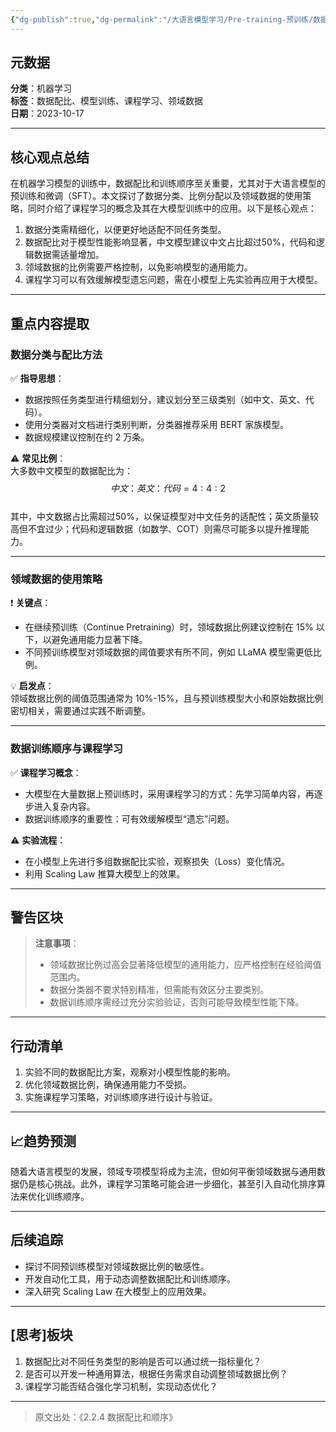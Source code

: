```yaml
---
{"dg-publish":true,"dg-permalink":"/大语言模型学习/Pre-training-预训练/数据配比与训练顺序优化指南","dg-home":false,"dg-description":"在此输入笔记的描述","dg-hide":false,"dg-hide-title":false,"dg-show-backlinks":true,"dg-show-local-graph":true,"dg-show-inline-title":true,"dg-pinned":false,"dg-passphrase":"在此输入访问密码","dg-enable-mathjax":false,"dg-enable-mermaid":false,"dg-enable-uml":false,"dg-note-icon":0,"dg-enable-dataview":false,"tags":["NLP"],"permalink":"/大语言模型学习/Pre-training-预训练/数据配比与训练顺序优化指南/","dgShowBacklinks":true,"dgShowLocalGraph":true,"dgShowInlineTitle":true,"dgPassFrontmatter":true,"noteIcon":0,"created":"2025-04-08T14:27:00.000+08:00","updated":"2025-04-13T13:06:02.500+08:00"}
---
```




## 元数据
**分类**：机器学习  
**标签**：数据配比、模型训练、课程学习、领域数据  
**日期**：2023-10-17  

---



## 核心观点总结
在机器学习模型的训练中，数据配比和训练顺序至关重要，尤其对于大语言模型的预训练和微调（SFT）。本文探讨了数据分类、比例分配以及领域数据的使用策略，同时介绍了课程学习的概念及其在大模型训练中的应用。以下是核心观点：

1. 数据分类需精细化，以便更好地适配不同任务类型。
2. 数据配比对于模型性能影响显著，中文模型建议中文占比超过50%，代码和逻辑数据需适量增加。
3. 领域数据的比例需要严格控制，以免影响模型的通用能力。
4. 课程学习可以有效缓解模型遗忘问题，需在小模型上先实验再应用于大模型。

---



## 重点内容提取

### 数据分类与配比方法
✅ **指导思想**：  
- 数据按照任务类型进行精细划分，建议划分至三级类别（如中文、英文、代码）。  
- 使用分类器对文档进行类别判断，分类器推荐采用 BERT 家族模型。  
- 数据规模建议控制在约 2 万条。

⚠ **常见比例**：  
大多数中文模型的数据配比为：  
$$
中文：英文：代码 = 4:4:2
$$  
其中，中文数据占比需超过50%，以保证模型对中文任务的适配性；英文质量较高但不宜过少；代码和逻辑数据（如数学、COT）则需尽可能多以提升推理能力。

---


### 领域数据的使用策略
❗ **关键点**：  
- 在继续预训练（Continue Pretraining）时，领域数据比例建议控制在 15% 以下，以避免通用能力显著下降。  
- 不同预训练模型对领域数据的阈值要求有所不同，例如 LLaMA 模型需更低比例。  

💡 **启发点**：  
领域数据比例的阈值范围通常为 10%-15%，且与预训练模型大小和原始数据比例密切相关，需要通过实践不断调整。

---


### 数据训练顺序与课程学习
✅ **课程学习概念**：  
- 大模型在大量数据上预训练时，采用课程学习的方式：先学习简单内容，再逐步进入复杂内容。  
- 数据训练顺序的重要性：可有效缓解模型“遗忘”问题。  

⚠ **实验流程**：  
- 在小模型上先进行多组数据配比实验，观察损失（Loss）变化情况。  
- 利用 Scaling Law 推算大模型上的效果。

---



## 警告区块
> **注意事项**：
> - 领域数据比例过高会显著降低模型的通用能力，应严格控制在经验阈值范围内。
> - 数据分类器不要求特别精准，但需能有效区分主要类别。
> - 数据训练顺序需经过充分实验验证，否则可能导致模型性能下降。

---



## 行动清单
1. 实验不同的数据配比方案，观察对小模型性能的影响。
2. 优化领域数据比例，确保通用能力不受损。
3. 实施课程学习策略，对训练顺序进行设计与验证。

---



## 📈趋势预测
随着大语言模型的发展，领域专项模型将成为主流，但如何平衡领域数据与通用数据仍是核心挑战。此外，课程学习策略可能会进一步细化，甚至引入自动化排序算法来优化训练顺序。

---



## 后续追踪
- 探讨不同预训练模型对领域数据比例的敏感性。
- 开发自动化工具，用于动态调整数据配比和训练顺序。
- 深入研究 Scaling Law 在大模型上的应用效果。

---



## [思考]板块
1. 数据配比对不同任务类型的影响是否可以通过统一指标量化？  
2. 是否可以开发一种通用算法，根据任务需求自动调整领域数据比例？  
3. 课程学习能否结合强化学习机制，实现动态优化？

---

> 原文出处：《2.2.4 数据配比和顺序》
